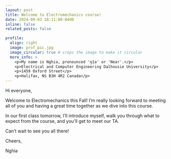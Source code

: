 ```yaml
---
layout: post
title: Welcome to Electromechanics course!
date: 2024-09-03 16:11:00-0400
inline: false
related_posts: false

profile:
  align: right
  image: prof_pic.jpg
  image_circular: true # crops the image to make it circular
  more_info: >
    <p>My name is Nghia, pronounced 'ŋîə' or 'Near'.</p>
    <p>Electrical and Computer Engineering Dalhousie University</p>
    <p>1459 Oxford Street</p>
    <p>Halifax, NS B3H 4R2 Canada</p>
---
```


Hi everyone,

Welcome to Electromechanics this Fall! I’m really looking forward to meeting all of you and having a great time together as we dive into this course.

In our first class tomorrow, I’ll introduce myself, walk you through what to expect from the course, and you'll get to meet our TA.

Can’t wait to see you all there!

Cheers,

Nghia
